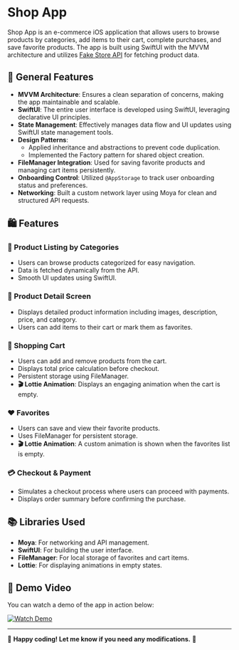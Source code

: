 # Shop App

Shop App is an e-commerce iOS application that allows users to browse products by categories, add items to their cart, complete purchases, and save favorite products. The app is built using SwiftUI with the MVVM architecture and utilizes [Fake Store API](https://fakestoreapi.com/) for fetching product data.

## 📌 General Features

- **MVVM Architecture**: Ensures a clean separation of concerns, making the app maintainable and scalable.
- **SwiftUI**: The entire user interface is developed using SwiftUI, leveraging declarative UI principles.
- **State Management**: Effectively manages data flow and UI updates using SwiftUI state management tools.
- **Design Patterns**:
  - Applied inheritance and abstractions to prevent code duplication.
  - Implemented the Factory pattern for shared object creation.
- **FileManager Integration**: Used for saving favorite products and managing cart items persistently.
- **Onboarding Control**: Utilized `@AppStorage` to track user onboarding status and preferences.
- **Networking**: Built a custom network layer using Moya for clean and structured API requests.

## 🛍️ Features

### 🔹 Product Listing by Categories

- Users can browse products categorized for easy navigation.
- Data is fetched dynamically from the API.
- Smooth UI updates using SwiftUI.

### 🔹 Product Detail Screen

- Displays detailed product information including images, description, price, and category.
- Users can add items to their cart or mark them as favorites.

### 🛒 Shopping Cart

- Users can add and remove products from the cart.
- Displays total price calculation before checkout.
- Persistent storage using FileManager.
- **🎬 Lottie Animation**: Displays an engaging animation when the cart is empty.

### ❤️ Favorites

- Users can save and view their favorite products.
- Uses FileManager for persistent storage.
- **🎬 Lottie Animation**: A custom animation is shown when the favorites list is empty.

### 💳 Checkout & Payment

- Simulates a checkout process where users can proceed with payments.
- Displays order summary before confirming the purchase.

## 📚 Libraries Used

- **Moya**: For networking and API management.
- **SwiftUI**: For building the user interface.
- **FileManager**: For local storage of favorites and cart items.
- **Lottie**: For displaying animations in empty states.

## 🎥 Demo Video

You can watch a demo of the app in action below:

[![Watch Demo](https://img.youtube.com/vi/YOUTUBE_VIDEO_ID/maxresdefault.jpg)](https://github.com/user-attachments/assets/add23b51-6e56-4c60-a021-8a8e00c8ff46)

---

🚀 **Happy coding! Let me know if you need any modifications.** 🚀

